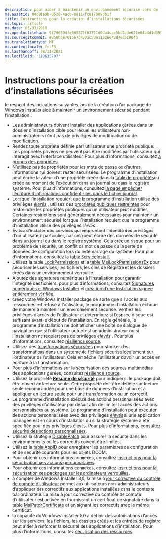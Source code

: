 ```yaml
---
description: pour aider à maintenir un environnement sécurisé lors de l’installation des logiciels, respectez ces instructions lors de la création du package Windows Installer.
ms.assetid: 04d91a9b-0528-4acb-8e11-fc817009db1f
title: Instructions pour la création d’installations sécurisées
ms.topic: article
ms.date: 05/31/2018
ms.openlocfilehash: 9f796594fe665875f63751d0da4cac5bd7cde621e04b4d1d35585c74755dd719
ms.sourcegitcommit: e858bbe701567d4583c50a11326e42d7ea51804b
ms.translationtype: MT
ms.contentlocale: fr-FR
ms.lasthandoff: 08/11/2021
ms.locfileid: "118635797"
---
```

# <a name="guidelines-for-authoring-secure-installations"></a>Instructions pour la création d’installations sécurisées

le respect des indications suivantes lors de la création d’un package de Windows Installer aide à maintenir un environnement sécurisé pendant l’installation :

-   Les administrateurs doivent installer des applications gérées dans un dossier d’installation cible pour lequel les utilisateurs non-administrateurs n’ont pas de privilèges de modification ou de modification.
-   Rendez toute propriété définie par l’utilisateur une propriété publique. Les propriétés privées ne peuvent pas être modifiées par l’utilisateur qui interagit avec l’interface utilisateur. Pour plus d’informations, consultez [à propos des propriétés](about-properties.md).
-   N’utilisez pas de propriétés pour les mots de passe ou d’autres informations qui doivent rester sécurisées. Le programme d’installation peut écrire la valeur d’une propriété créée dans la [table de propriétés](property-table.md)ou créée au moment de l’exécution dans un journal ou dans le registre système. Pour plus d’informations, consultez [la page empêcher l’écriture d’informations confidentielles dans le fichier journal](preventing-confidential-information-from-being-written-into-the-log-file.md).
-   Lorsque l’installation requiert que le programme d’installation utilise des privilèges [*élevés*](e-gly.md) , utilisez des [propriétés publiques restreintes](restricted-public-properties.md) pour restreindre les propriétés publiques qu’un utilisateur peut modifier. Certaines restrictions sont généralement nécessaires pour maintenir un environnement sécurisé lorsque l’installation requiert que le programme d’installation utilise des privilèges *élevés* .
-   Évitez d’installer des services qui empruntent l’identité des privilèges d’un utilisateur particulier, car cela peut écrire des données de sécurité dans un journal ou dans le registre système. Cela crée un risque pour un problème de sécurité, un conflit de mot de passe ou la perte de données de configuration lors du redémarrage du système. Pour plus d’informations, consultez la [table ServiceInstall](serviceinstall-table.md).
-   Utilisez la table [LockPermissions](lockpermissions-table.md) et la [table MsiLockPermissionsEx](msilockpermissionsex-table.md) pour sécuriser les services, les fichiers, les clés de Registre et les dossiers créés dans un environnement verrouillé.
-   Ajoutez des signatures numériques à l’installation pour garantir l’intégrité des fichiers. pour plus d’informations, consultez [Signatures numériques et Windows Installer](digital-signatures-and-windows-installer.md) et [création d’une Installation signée entièrement vérifiée](authoring-a-fully-verified-signed-installation.md).
-   créez votre Windows Installer package de sorte que si l’accès aux ressources est refusé à l’utilisateur, le programme d’installation échoue de manière à maintenir un environnement sécurisé. Vérifiez les privilèges d’accès de l’utilisateur et déterminez si l’espace disque est suffisant avant le début de l’installation. En règle générale, le programme d’installation ne doit afficher une boîte de dialogue de navigation que si l’utilisateur actuel est un administrateur ou si l’installation ne requiert pas de privilèges [*élevés*](e-gly.md) . Pour plus d’informations, consultez [résilience source](source-resiliency.md).
-   Utilisez des [transformations sécurisées](secured-transforms.md) pour stocker des transformations dans un système de fichiers sécurisé localement sur l’ordinateur de l’utilisateur. Cela empêche l’utilisateur d’avoir un accès en écriture à la transformation.
-   Pour plus d’informations sur la sécurisation des sources multimédias des applications gérées, consultez [résilience source](source-resiliency.md).
-   Utilisez la propriété [**Résumé de sécurité**](security-summary.md) pour indiquer si le package doit être ouvert en lecture seule. Cette propriété doit être définie sur lecture seule recommandée pour une base de données d’installation et à appliquer en lecture seule pour une transformation ou un correctif.
-   Le programme d’installation exécute des actions personnalisées avec des privilèges d’utilisateur par défaut afin de limiter l’accès des actions personnalisées au système. Le programme d’installation peut exécuter des actions personnalisées avec des privilèges [*élevés*](e-gly.md) si une application managée est en cours d’installation ou si la stratégie système a été spécifiée pour des privilèges élevés. Pour plus d’informations, consultez [sécurité des actions personnalisées](custom-action-security.md).
-   Utilisez la stratégie [DisablePatch](disablepatch.md) pour assurer la sécurité dans les environnements où les correctifs doivent être limités.
-   Utilisez la [table AppID](appid-table.md) pour enregistrer les paramètres de configuration et de sécurité courants pour les objets DCOM.
-   Pour obtenir des informations connexes, consultez [instructions pour la sécurisation des actions personnalisées](guidelines-for-securing-custom-actions.md).
-   Pour obtenir des informations connexes, consultez [instructions pour la sécurisation des packages sur les ordinateurs verrouillés](guidelines-for-securing-packages-on-locked-down-computers.md).
-   à compter de Windows Installer 3,0, la mise à [jour corrective du contrôle de compte d’utilisateur](user-account-control--uac--patching.md) permet aux utilisateurs non-administrateurs d’appliquer des correctifs aux applications installées dans le contexte par ordinateur. La mise à jour corrective du contrôle de compte d’utilisateur est activée en fournissant un certificat de signataire dans la table [MsiPatchCertificate](msipatchcertificate-table.md) et en signant les correctifs avec le même certificat.
-   la capacité du Windows Installer 5,0 à définir des autorisations d’accès sur les services, les fichiers, les dossiers créés et les entrées de registre peut aider à renforcer la sécurité des applications d’installation. Pour plus d’informations, consultez [sécurisation des ressources](securing-resources-.md).

 

 



